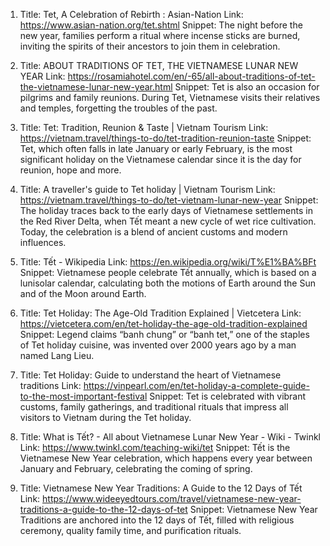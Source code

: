 1. Title: Tet, A Celebration of Rebirth : Asian-Nation
Link: https://www.asian-nation.org/tet.shtml
Snippet: The night before the new year, families perform a ritual where incense sticks are burned, inviting the spirits of their ancestors to join them in celebration.

2. Title: ABOUT TRADITIONS OF TET, THE VIETNAMESE LUNAR NEW YEAR
Link: https://rosamiahotel.com/en/-65/all-about-traditions-of-tet-the-vietnamese-lunar-new-year.html
Snippet: Tet is also an occasion for pilgrims and family reunions. During Tet, Vietnamese visits their relatives and temples, forgetting the troubles of the past.

3. Title: Tet: Tradition, Reunion & Taste | Vietnam Tourism
Link: https://vietnam.travel/things-to-do/tet-tradition-reunion-taste
Snippet: Tet, which often falls in late January or early February, is the most significant holiday on the Vietnamese calendar since it is the day for reunion, hope and more.

4. Title: A traveller's guide to Tet holiday | Vietnam Tourism
Link: https://vietnam.travel/things-to-do/tet-vietnam-lunar-new-year
Snippet: The holiday traces back to the early days of Vietnamese settlements in the Red River Delta, when Tết meant a new cycle of wet rice cultivation. Today, the celebration is a blend of ancient customs and modern influences.

5. Title: Tết - Wikipedia
Link: https://en.wikipedia.org/wiki/T%E1%BA%BFt
Snippet: Vietnamese people celebrate Tết annually, which is based on a lunisolar calendar, calculating both the motions of Earth around the Sun and of the Moon around Earth.

6. Title: Tet Holiday: The Age-Old Tradition Explained | Vietcetera
Link: https://vietcetera.com/en/tet-holiday-the-age-old-tradition-explained
Snippet: Legend claims “banh chung” or “banh tet,” one of the staples of Tet holiday cuisine, was invented over 2000 years ago by a man named Lang Lieu.

7. Title: Tet Holiday: Guide to understand the heart of Vietnamese traditions
Link: https://vinpearl.com/en/tet-holiday-a-complete-guide-to-the-most-important-festival
Snippet: Tet is celebrated with vibrant customs, family gatherings, and traditional rituals that impress all visitors to Vietnam during the Tet holiday.

8. Title: What is Tết? - All about Vietnamese Lunar New Year - Wiki - Twinkl
Link: https://www.twinkl.com/teaching-wiki/tet
Snippet: Tết is the Vietnamese New Year celebration, which happens every year between January and February, celebrating the coming of spring.

9. Title: Vietnamese New Year Traditions: A Guide to the 12 Days of Tết
Link: https://www.wideeyedtours.com/travel/vietnamese-new-year-traditions-a-guide-to-the-12-days-of-tet
Snippet: Vietnamese New Year Traditions are anchored into the 12 days of Tết, filled with religious ceremony, quality family time, and purification rituals.